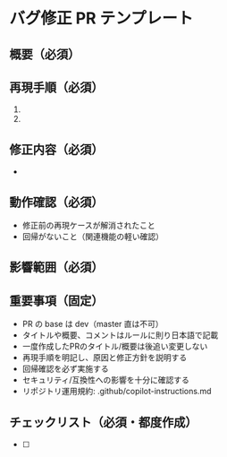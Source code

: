 <!-- I want to review in Japanese. -->

# バグ修正 PR テンプレート

## 概要（必須）
<!-- 不具合の内容、原因、修正方針を記載。関連Issueがあれば番号を記載（例：Fixes #123） -->

## 再現手順（必須）
1. 
2. 

## 修正内容（必須）
- 

## 動作確認（必須）
- 修正前の再現ケースが解消されたこと
- 回帰がないこと（関連機能の軽い確認）

## 影響範囲（必須）

## 重要事項（固定）
- PR の base は dev（master 直は不可）
- タイトルや概要、コメントはルールに則り日本語で記載
- 一度作成したPRのタイトル/概要は後追い変更しない
- 再現手順を明記し、原因と修正方針を説明する
- 回帰確認を必ず実施する
- セキュリティ/互換性への影響を十分に確認する
- リポジトリ運用規約: .github/copilot-instructions.md

## チェックリスト（必須・都度作成）
<!-- このバグ修正PRの内容に応じて具体的な確認項目を記載してください -->
- [ ]